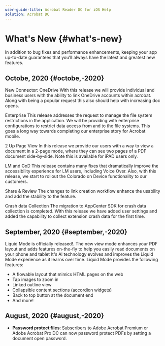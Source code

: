 ```yaml
---
user-guide-title: Acrobat Reader DC for iOS Help
solution: Acrobat DC
---
```


# What's New {#what's-new}

In addition to bug fixes and performance enhancements, keeping your app up-to-date guarantees that you'll always have the latest and greatest new features.

## Octobe, 2020 {#octobe,-2020}

New Connector: OneDrive 
With this release we will provide individual and business users with the ability to link OneDrive accounts within acrobat. Along with being a popular request this also should help with increasing doc opens. 
 
Enterprise 
This release addresses the request to manage the file system restrictions in the application. We will be providing with enterprise configurations to restrict data access from and to the file systems. This goes a long way towards completing our enterprise story for Acrobat mobile. 
 
2 Up Page View 
In this release we provide our users with a way to view a document in a 2-page mode, where they can see two pages of a PDF document side-by-side.  Note this is available for iPAD users only. 
 
LM and CoD 
This release contains many fixes that dramatically improve the accessibility experience for LM users, including Voice Over.  Also, with this release, we start to rollout the Colorado on Device functionality to our customers.   
 
Share & Review 
The changes to link creation workflow enhance the usability and add the stability to the feature. 
 
Crash data Collection 
The migration to AppCenter SDK for crash data collection is completed. With this release we have added user settings and added the capability to collect extension crash data for the first time. 

## September, 2020 {#september,-2020}

Liquid Mode is officially released!. The new view mode enhances your PDF layout and adds features on-the-fly to help you easily read documents on your phone and tablet  It's AI technology evolves and improves the Liquid Mode experience as it learns over time. Liquid Mode provides the following features: 

* A flowable layout that mimics HTML pages on the web
* Tap images to zoom in 
* Linked outline view
* Collapsible content sections (accordion widgets)
* Back to top button at the document end
* And more!

## August, 2020 {#august,-2020}

* **Password protect files**: Subscribers to Adobe Acrobat Premium or Adobe Acrobat Pro DC can now password protect PDFs by setting a document open password.